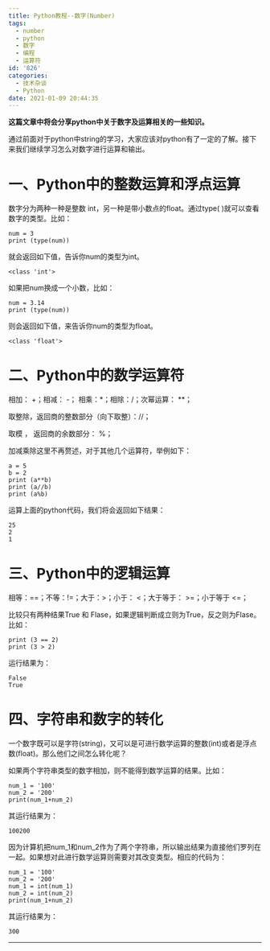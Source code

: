 ```yaml
---
title: Python教程--数字(Number)
tags:
  - number
  - python
  - 数字
  - 编程
  - 运算符
id: '826'
categories:
  - 技术杂谈
  - Python
date: 2021-01-09 20:44:35
---
```


**这篇文章中将会分享python中关于数字及运算相关的一些知识。**
<!-- more -->
通过前面对于python中string的学习，大家应该对python有了一定的了解。接下来我们继续学习怎么对数字进行运算和输出。

# **一、Python中的整数运算和浮点运算**

数字分为两种一种是整数 int，另一种是带小数点的float。通过type( )就可以查看数字的类型。比如：

```
num = 3
print (type(num))
```

就会返回如下值，告诉你num的类型为int。

```
<class 'int'>
```

如果把num换成一个小数，比如：

```
num = 3.14
print (type(num))
```

则会返回如下值，来告诉你num的类型为float。

```
<class 'float'>
```

# **二、Python中的数学运算符**

相加： +；相减： -； 相乘：\*；相除：/；次幂运算： \*\*；

取整除，返回商的整数部分（向下取整）：//；

取模 ， 返回商的余数部分： %；

加减乘除这里不再赘述，对于其他几个运算符，举例如下：

```
a = 5
b = 2
print (a**b)
print (a//b)
print (a%b)
```

运算上面的python代码，我们将会返回如下结果：

```
25
2
1
```

# **三、Python中的逻辑运算**

相等：==；不等：!=；大于：>；小于： <；大于等于： >=；小于等于 <=；

比较只有两种结果True 和 Flase，如果逻辑判断成立则为True，反之则为Flase。比如：

```
print (3 == 2)
print (3 > 2)
```

运行结果为：

```
False
True
```

# **四、字符串和数字的转化**

一个数字既可以是字符(string)，又可以是可进行数学运算的整数(int)或者是浮点数(float)。那么他们之间怎么转化呢？

如果两个字符串类型的数字相加，则不能得到数学运算的结果。比如：

```
num_1 = '100'
num_2 = '200'
print(num_1+num_2)
```

其运行结果为：

```
100200
```

因为计算机把num\_1和num\_2作为了两个字符串，所以输出结果为直接他们罗列在一起。如果想对此进行数学运算则需要对其改变类型。相应的代码为：

```
num_1 = '100'
num_2 = '200'
num_1 = int(num_1)
num_2 = int(num_2)
print(num_1+num_2)
```

其运行结果为：

```
300
```

* * *


